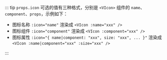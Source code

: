 ::: tip
`props.icon` 可选的值有三种格式，分别是 `<VIcon>` 组件的 `name`、`component`、`props`，示例如下：

- 图标名称 `:icon="name"` 渲染成 `<VIcon :name="xxx" />`
- 图标组件 `:icon="component"` 渲染成 `<VIcon :component="xxx" />`
- 图标属性 `:icon="{ name|component: "xxx", size: "xxx", ... }"` 渲染成 `<VIcon :name|component="xxx" :size="xxx" />`

:::
